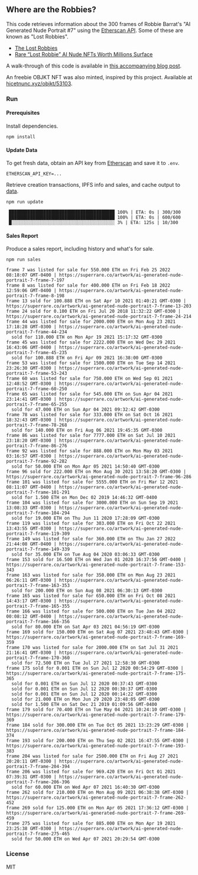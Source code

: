 ## Where are the Robbies?

This code retrieves information about the 300 frames of Robbie Barrat's "AI Generated Nude Portrait #7" using the [Etherscan API](https://etherscan.io/apis). Some of these are known as "Lost Robbies". 

* [The Lost Robbies](https://editorial.superrare.co/2020/09/05/the-lost-robbies/)
* [Rare “Lost Robbie” AI Nude NFTs Worth Millions Surface](https://digitalartcollector.com/rare-lost-robbie-ai-nude-nfts-worth-millions-surface/)

A walk-through of this code is available in [this accompanying blog post](https://code.dblock.org/2021/04/27/walking-etherium-transaction-logs-to-find-lost-robbies-using-etherscan-api.html).

An freebie OBJKT NFT was also minted, inspired by this project. Available at [hicetnunc.xyz/objkt/53103](https://www.hicetnunc.xyz/objkt/53103).

### Run

#### Prerequisites

Install dependencies.

```
npm install
```

#### Update Data

To get fresh data, obtain an API key from [Etherscan](https://etherscan.io/myapikey) and save it to `.env`.

```
ETHERSCAN_API_KEY=...
```

Retrieve creation transactions, IPFS info and sales, and cache output to [data](data).

```
npm run update

 ████████████████████████████████████████ 100% | ETA: 0s | 300/300
 ████████████████████████████████████████ 100% | ETA: 0s | 600/600
 █░░░░░░░░░░░░░░░░░░░░░░░░░░░░░░░░░░░░░░░ 3% | ETA: 125s | 10/300

```

#### Sales Report

Produce a sales report, including history and what's for sale.

```
npm run sales

frame 7 was listed for sale for 550.000 ETH on Fri Feb 25 2022 08:18:07 GMT-0400 | https://superrare.co/artwork/ai-generated-nude-portrait-7-frame-7-197
frame 8 was listed for sale for 400.000 ETH on Fri Feb 18 2022 12:59:06 GMT-0400 | https://superrare.co/artwork/ai-generated-nude-portrait-7-frame-8-198
frame 13 sold for 100.888 ETH on Sat Apr 10 2021 01:40:21 GMT-0300 | https://superrare.co/artwork/ai-generated-nude-portrait-7-frame-13-203
frame 24 sold for 0.100 ETH on Fri Jul 20 2018 11:32:22 GMT-0300 | https://superrare.co/artwork/ai-generated-nude-portrait-7-frame-24-214
frame 44 was listed for sale for 2000.000 ETH on Mon Aug 23 2021 17:18:28 GMT-0300 | https://superrare.co/artwork/ai-generated-nude-portrait-7-frame-44-234
  sold for 110.000 ETH on Mon Apr 19 2021 15:17:32 GMT-0300
frame 45 was listed for sale for 2222.000 ETH on Wed Dec 29 2021 16:43:06 GMT-0400 | https://superrare.co/artwork/ai-generated-nude-portrait-7-frame-45-235
  sold for 100.888 ETH on Fri Apr 09 2021 16:38:00 GMT-0300
frame 53 was listed for sale for 1500.000 ETH on Tue Sep 14 2021 23:26:30 GMT-0300 | https://superrare.co/artwork/ai-generated-nude-portrait-7-frame-53-243
frame 60 was listed for sale for 750.000 ETH on Wed Sep 01 2021 12:48:52 GMT-0300 | https://superrare.co/artwork/ai-generated-nude-portrait-7-frame-60-250
frame 65 was listed for sale for 545.000 ETH on Sun Apr 04 2021 23:14:41 GMT-0300 | https://superrare.co/artwork/ai-generated-nude-portrait-7-frame-65-255
  sold for 47.000 ETH on Sun Apr 04 2021 09:32:42 GMT-0300
frame 78 was listed for sale for 333.000 ETH on Sat Oct 16 2021 18:32:43 GMT-0300 | https://superrare.co/artwork/ai-generated-nude-portrait-7-frame-78-268
  sold for 140.000 ETH on Fri Aug 06 2021 19:45:35 GMT-0300
frame 86 was listed for sale for 7777.000 ETH on Sat Jul 10 2021 23:18:20 GMT-0300 | https://superrare.co/artwork/ai-generated-nude-portrait-7-frame-86-276
frame 92 was listed for sale for 888.000 ETH on Mon May 03 2021 03:16:57 GMT-0300 | https://superrare.co/artwork/ai-generated-nude-portrait-7-frame-92-282
  sold for 50.000 ETH on Mon Apr 05 2021 14:50:40 GMT-0300
frame 96 sold for 222.000 ETH on Mon Aug 30 2021 13:58:20 GMT-0300 | https://superrare.co/artwork/ai-generated-nude-portrait-7-frame-96-286
frame 101 was listed for sale for 5555.000 ETH on Fri Mar 12 2021 08:11:07 GMT-0400 | https://superrare.co/artwork/ai-generated-nude-portrait-7-frame-101-291
  sold for 1.500 ETH on Mon Dec 02 2019 14:46:32 GMT-0400
frame 104 was listed for sale for 3000.000 ETH on Sun Sep 19 2021 13:08:33 GMT-0300 | https://superrare.co/artwork/ai-generated-nude-portrait-7-frame-104-294
  sold for 19.000 ETH on Thu Jun 11 2020 17:28:09 GMT-0300
frame 119 was listed for sale for 303.000 ETH on Fri Oct 22 2021 13:43:55 GMT-0300 | https://superrare.co/artwork/ai-generated-nude-portrait-7-frame-119-309
frame 149 was listed for sale for 360.000 ETH on Thu Jan 27 2022 21:44:08 GMT-0400 | https://superrare.co/artwork/ai-generated-nude-portrait-7-frame-149-339
  sold for 35.000 ETH on Tue Aug 04 2020 03:06:33 GMT-0300
frame 153 sold for 16.500 ETH on Wed Jan 01 2020 16:37:56 GMT-0400 | https://superrare.co/artwork/ai-generated-nude-portrait-7-frame-153-343
frame 163 was listed for sale for 350.000 ETH on Mon Aug 23 2021 06:26:11 GMT-0300 | https://superrare.co/artwork/ai-generated-nude-portrait-7-frame-163-353
  sold for 200.000 ETH on Sun Aug 08 2021 06:30:13 GMT-0300
frame 165 was listed for sale for 650.000 ETH on Fri Oct 08 2021 14:43:17 GMT-0300 | https://superrare.co/artwork/ai-generated-nude-portrait-7-frame-165-355
frame 166 was listed for sale for 500.000 ETH on Tue Jan 04 2022 00:08:12 GMT-0400 | https://superrare.co/artwork/ai-generated-nude-portrait-7-frame-166-356
  sold for 80.000 ETH on Sat Apr 03 2021 04:56:19 GMT-0300
frame 169 sold for 150.000 ETH on Sat Aug 07 2021 23:48:43 GMT-0300 | https://superrare.co/artwork/ai-generated-nude-portrait-7-frame-169-359
frame 170 was listed for sale for 2000.000 ETH on Sat Jul 31 2021 21:16:41 GMT-0300 | https://superrare.co/artwork/ai-generated-nude-portrait-7-frame-170-360
  sold for 72.500 ETH on Tue Jul 27 2021 12:58:30 GMT-0300
frame 175 sold for 0.001 ETH on Sun Jul 12 2020 00:54:29 GMT-0300 | https://superrare.co/artwork/ai-generated-nude-portrait-7-frame-175-365
  sold for 0.001 ETH on Sun Jul 12 2020 00:37:43 GMT-0300
  sold for 0.001 ETH on Sun Jul 12 2020 00:30:37 GMT-0300
  sold for 0.001 ETH on Sun Jul 12 2020 00:14:22 GMT-0300
  sold for 21.000 ETH on Mon Jun 29 2020 23:48:05 GMT-0300
  sold for 1.500 ETH on Sat Dec 21 2019 01:09:56 GMT-0400
frame 179 sold for 70.400 ETH on Tue May 04 2021 10:24:10 GMT-0300 | https://superrare.co/artwork/ai-generated-nude-portrait-7-frame-179-369
frame 184 sold for 300.000 ETH on Tue Oct 05 2021 13:23:29 GMT-0300 | https://superrare.co/artwork/ai-generated-nude-portrait-7-frame-184-374
frame 193 sold for 200.000 ETH on Thu Sep 02 2021 16:47:55 GMT-0300 | https://superrare.co/artwork/ai-generated-nude-portrait-7-frame-193-383
frame 204 was listed for sale for 2500.000 ETH on Fri Aug 27 2021 20:20:11 GMT-0300 | https://superrare.co/artwork/ai-generated-nude-portrait-7-frame-204-394
frame 206 was listed for sale for 969.420 ETH on Fri Oct 01 2021 07:39:31 GMT-0300 | https://superrare.co/artwork/ai-generated-nude-portrait-7-frame-206-396
  sold for 60.000 ETH on Wed Apr 07 2021 16:40:30 GMT-0300
frame 262 sold for 210.000 ETH on Mon Aug 09 2021 06:38:38 GMT-0300 | https://superrare.co/artwork/ai-generated-nude-portrait-7-frame-262-452
frame 269 sold for 125.000 ETH on Mon Apr 05 2021 17:36:12 GMT-0300 | https://superrare.co/artwork/ai-generated-nude-portrait-7-frame-269-459
frame 275 was listed for sale for 885.000 ETH on Mon Apr 19 2021 23:25:38 GMT-0300 | https://superrare.co/artwork/ai-generated-nude-portrait-7-frame-275-465
  sold for 50.000 ETH on Wed Apr 07 2021 20:29:54 GMT-0300
```

### License

MIT
